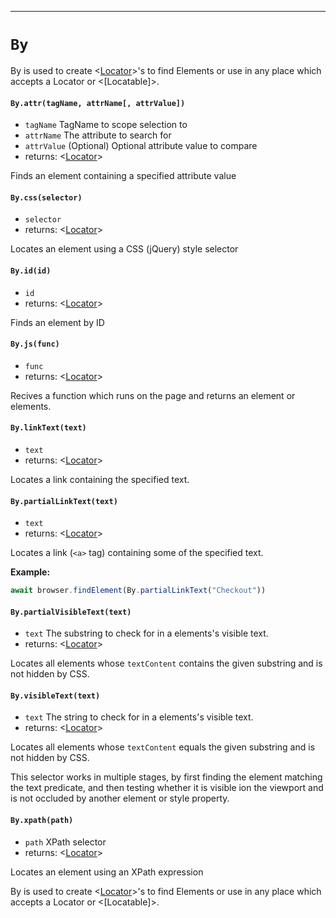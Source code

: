 -------
# `By`

By is used to create <[Locator]>'s to find Elements or use in any place which accepts a Locator or <[Locatable]>.

#### `By.attr(tagName, attrName[, attrValue])`
* `tagName` <string>  TagName to scope selection to
* `attrName` <string>  The attribute to search for
* `attrValue` <string> (Optional) Optional attribute value to compare
* returns: <[Locator]> 

Finds an element containing a specified attribute value

#### `By.css(selector)`
* `selector` <string>  
* returns: <[Locator]> 

Locates an element using a CSS (jQuery) style selector

#### `By.id(id)`
* `id` <string>  
* returns: <[Locator]> 

Finds an element by ID

#### `By.js(func)`
* `func` <undefined>  
* returns: <[Locator]> 

Recives a function which runs on the page and returns an element or elements.

#### `By.linkText(text)`
* `text` <string>  
* returns: <[Locator]> 

Locates a link containing the specified text.

#### `By.partialLinkText(text)`
* `text` <string>  
* returns: <[Locator]> 

Locates a link (`<a>` tag) containing some of the specified text.

**Example:**
```typescript
await browser.findElement(By.partialLinkText("Checkout"))
```

#### `By.partialVisibleText(text)`
* `text` <string>  The substring to check for in a elements's visible text.
* returns: <[Locator]> 

Locates all elements whose `textContent` contains the given
substring and is not hidden by CSS.

#### `By.visibleText(text)`
* `text` <string>  The string to check for in a elements's visible text.
* returns: <[Locator]> 

Locates all elements whose `textContent` equals the given substring and is not hidden by CSS.

This selector works in multiple stages, by first finding the element matching the text predicate, and then testing whether it is visible ion the viewport and is not occluded by another element or style property.

#### `By.xpath(path)`
* `path` <string>  XPath selector
* returns: <[Locator]> 

Locates an element using an XPath expression


By is used to create <[Locator]>'s to find Elements or use in any place which accepts a Locator or <[Locatable]>.


[Locator]: ../Locator.md
